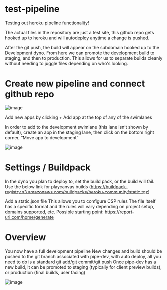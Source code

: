 # test-pipeline
Testing out heroku pipeline functionality!

The actual files in the repository are just a test site, this github repo gets hooked up to heroku and will autodeploy anytime a change is pushed.

After the git push, the build will appear on the subdomain hooked up to the Development dyno. From here we can promote the development build to staging, and then to production. This allows for us to separate builds cleanly without needing to juggle files depending on who's looking.

# Create new pipeline and connect github repo

![image](https://user-images.githubusercontent.com/7696222/164936431-9a0811f3-8ce0-4040-9560-a5dfa9864520.png)

Add new apps by clicking + Add app at the top of any of the swimlanes

In order to add to the development swimlane (this lane isn’t shown by default), create an app in the staging lane, then click on the bottom right corner, “Move app to development”

![image](https://user-images.githubusercontent.com/7696222/164936448-42832bf4-5823-412f-8fdd-b1207bdc1661.png)

# Settings / Buildpack
In the dyno you plan to deploy to, set the build pack, or the build will fail.
Use the below link for playcanvas builds (https://buildpack-registry.s3.amazonaws.com/buildpacks/heroku-community/static.tgz)

Add a static.json file
This allows you to configure CSP rules
The file itself has a specific format and the rules will vary depending on project setup, domains supported, etc.
Possible starting point: https://report-uri.com/home/generate 

# Overview
You now have a full development pipeline
New changes and build should be pushed to the git branch associated with pipe-dev, with auto deploy, all you need to do is a standard git add/git commit/git push
Once pipe-dev has a new build, it can be promoted to staging (typically for client preview builds), or production (final builds, user facing)

![image](https://user-images.githubusercontent.com/7696222/164934693-40c7fd8c-9a46-4dec-ac45-c197e3d81272.png)
